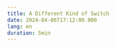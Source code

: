 ```yaml
---
title: A Different Kind of Switch
date: 2024-04-06T17:12:00.000
lang: en
duration: 5min
---
```


<DifferentKindSwitch />
